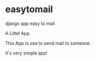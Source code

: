 easytomail
===============

django app easy to mail

A Littel App.

This App is use to send mail to someone.

It's very simple app!